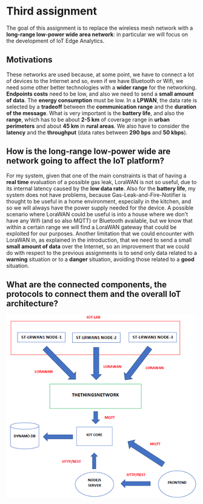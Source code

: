 # Third assignment
The goal of this assignment is to replace the wireless mesh network with a **long-range low-power wide area network**: in particular we will focus on the development of IoT Edge Analytics.

## Motivations
These networks are used because, at some point, we have to connect a lot of devices to the Internet and so, even if we have Bluetooth or Wifi, we need some other better technologies with a **wider range** for the networking. **Endpoints costs** need to be low, and also we need to send a **small amount of data**. The **energy consumption** must be low.
In a **LPWAN**, the data rate is selected by a **tradeoff** between the **communication range** and the **duration of the message**. What is very important is the **battery life**, and also the **range**, which has to be about **2-5 km** of coverage range in **urban perimeters** and about **45 km** in **rural areas**. We also have to consider the **latency** and the **throughput** (data rates between **290 bps** and **50 kbps**).

## How is the long-range low-power wide are network going to affect the IoT platform?
For my system, given that one of the main constraints is that of having a **real time** evaluation of a possible gas leak, LoraWAN is not so useful, due to its internal latency caused by the **low data rate**. Also for the **battery life**, my system does not have problems, because Gas-Leak-and-Fire-Notifier is thought to be useful in a home environment, especially in the kitchen, and so we will always have the power supply needed for the device. A possible scenario where LoraWAN could be useful is into a house where we don't have any Wifi (and so also MQTT) or Bluetooth available, but we know that within a certain range we will find a LoraWAN gateway that could be exploited for our purposes. Another limitation that we could encounter with LoraWAN in, as explained in the introduction, that we need to send a small **small amount of data** over the Internet, so an improvement that we could do with respect to the previous assignments is to send only data related to a **warning** situation or to a **danger** situation, avoiding those related to a **good** situation.

## What are the connected components, the protocols to connect them and the overall IoT architecture?

![img](https://github.com/IvanGiacomoni/Iot-Individual-Assignments/blob/main/ThirdAssignment/images/architecture-hw-3.png)
